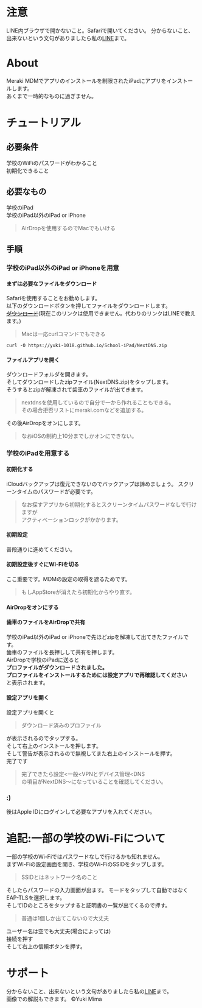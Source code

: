 # 注意
LINE内ブラウザで開かないこと。Safariで開いてください。
分からないこと、出来ないという文句がありましたら私の[LINE](https://lin.ee/2sTmgLb)まで。  
# About
Meraki MDMでアプリのインストールを制限されたiPadにアプリをインストールします。  
あくまで一時的なものに過ぎません。
# チュートリアル
## 必要条件
学校のWiFiのパスワードがわかること  
初期化できること
## 必要なもの
学校のiPad  
学校のiPad以外のiPad or iPhone
>AirDropを使用するのでMacでもいける
## 手順
### 学校のiPad以外のiPad or iPhoneを用意
#### まずは必要なファイルをダウンロード
Safariを使用することをお勧めします。  
以下のダウンロードボタンを押してファイルをダウンロードします。  
[~~ダウンロード~~](https://github.com)(現在このリンクは使用できません。代わりのリンクはLINEで教えます。)

>Macは一応curlコマンドでもできる
```
curl -O https://yuki-1018.github.io/School-iPad/NextDNS.zip
```
#### ファイルアプリを開く
ダウンロードフォルダを開きます。  
そしてダウンロードしたzipファイル(NextDNS.zip)をタップします。  
そうするとzipが解凍されて歯車のファイルが出てきます。
>nextdnsを使用しているので自分で一から作れることもできる。  
>その場合拒否リストにmeraki.comなどを追加する。

その後AirDropをオンにします。
>なおiOSの制約上10分までしかオンにできない。

### 学校のiPadを用意する
#### 初期化する
iCloudバックアップは復元できないのでバックアップは諦めましょう。
スクリーンタイムのパスワードが必要です。
>なお探すアプリから初期化するとスクリーンタイムパスワードなしで行けますが  
>アクティベーションロックがかかります。
#### 初期設定
普段通りに進めてください。
#### 初期設定後すぐにWi-Fiを切る
ここ重要です。MDMの設定の取得を遮るためです。
>もしAppStoreが消えたら初期化からやり直す。
#### AirDropをオンにする
#### 歯車のファイルをAirDropで共有
学校のiPad以外のiPad or iPhoneで先ほどzipを解凍して出てきたファイルです。  
歯車のファイルを長押しして共有を押します。  
AirDropで学校のiPadに送ると  
**プロファイルがダウンロードされました。  
プロファイルをインストールするためには設定アプリで再確認してください**  
と表示されます。
#### 設定アプリを開く
設定アプリを開くと
>ダウンロード済みのプロファイル

が表示されるのでタップする。  
そして右上のインストールを押します。   
そして警告が表示されるので無視してまた右上のインストールを押す。  
完了です
>完了できたら設定<一般<VPNとデバイス管理<DNS  
>の項目がNextDNS〜になっていることを確認してください。

### :)
後はApple IDにログインして必要なアプリを入れてください。

# 追記:一部の学校のWi-Fiについて
一部の学校のWi-Fiではパスワードなしで行けるかも知れません。  
まずWi-Fiの設定画面を開き、学校のWi-FiのSSIDをタップします。
>SSIDとはネットワーク名のこと

そしたらパスワードの入力画面が出ます。
モードをタップして自動ではなくEAP-TLSを選択します。  
そしてIDのところをタップすると証明書の一覧が出てくるので押す。
>普通は1個しか出てこないので大丈夫  

ユーザー名は空でも大丈夫(場合によっては)  
接続を押す  
そして右上の信頼ボタンを押す。

# サポート
分からないこと、出来ないという文句がありましたら私の[LINE](https://lin.ee/2sTmgLb)まで。  
画像での解説もできます。
©Yuki Mima



